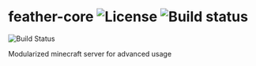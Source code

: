 # feather-core ![License](https://img.shields.io/github/license/feather-core/feather-core.svg) ![Build status](https://img.shields.io/travis/feather-core/feather-core.svg)
![Build Status](https://img.shields.io/badge/dynamic/json.svg?color=blueviolet&label=DubTrack&prefix=playing%20&query=data.currentSong.name&url=https%3A%2F%2Fapi.dubtrack.fm%2Froom%2Ffeather-core)

Modularized minecraft server for advanced usage 
